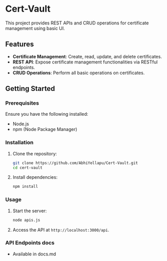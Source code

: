 # Cert-Vault

This project provides REST APIs and CRUD operations for certificate management using basic UI.

## Features

- **Certificate Management**: Create, read, update, and delete certificates.
- **REST API**: Expose certificate management functionalities via RESTful endpoints.
- **CRUD Operations**: Perform all basic operations on certificates.

## Getting Started

### Prerequisites

Ensure you have the following installed:

- Node.js
- npm (Node Package Manager)

### Installation

1. Clone the repository:
    ```bash
    git clone https://github.com/AbhiYellapu/Cert-Vault.git
    cd cert-vault
    ```
2. Install dependencies:
    ```bash
    npm install
    ```

### Usage

1. Start the server:
    ```bash
    node apis.js
    ```
2. Access the API at `http://localhost:3000/api`.

### API Endpoints docs
- Available in docs.md

